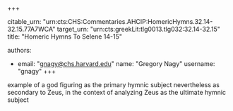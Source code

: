 +++


citable_urn: "urn:cts:CHS:Commentaries.AHCIP:HomericHymns.32.14-32.15.77A7WCA"
target_urn: "urn:cts:greekLit:tlg0013.tlg032:32.14-32.15"
title: "Homeric Hymns To Selene 14-15"

authors:
- email: "gnagy@chs.harvard.edu"
  name: "Gregory Nagy"
  username: "gnagy"
+++

<p>example of a god figuring as the primary hymnic subject nevertheless as secondary to Zeus, in the context of analyzing Zeus as the ultimate hymnic subject</p>